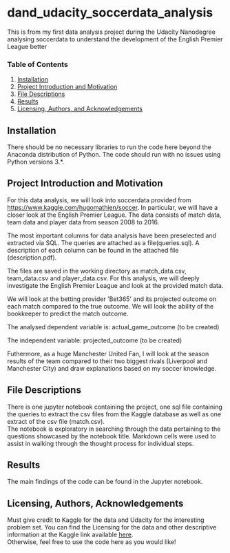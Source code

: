 # dand_udacity_soccerdata_analysis
This is from my first data analysis project during the Udacity Nanodegree analysing soccerdata to understand the development of the English Premier League better


### Table of Contents

1. [Installation](#installation)
2. [Project Introduction and Motivation](#motivation)
3. [File Descriptions](#files)
4. [Results](#results)
5. [Licensing, Authors, and Acknowledgements](#licensing)

## Installation <a name="installation"></a>

There should be no necessary libraries to run the code here beyond the Anaconda distribution of Python.  The code should run with no issues using Python versions 3.*.

## Project Introduction and Motivation<a name="motivation"></a>

For this data analysis, we will look into soccerdata provided from https://www.kaggle.com/hugomathien/soccer. In particular, we will have a closer look at the English Premier League. The data consists of match data, team data and player data from season 2008 to 2016.

The most important columns for data analysis have been preselected and extracted via SQL. The queries are attached as a file(queries.sql). A description of each column can be found in the attached file (description.pdf).

The files are saved in the working directory as match_data.csv, team_data.csv and player_data.csv. For this analysis, we will deeply investigate the English Premier League and look at the provided match data.

We will look at the betting provider 'Bet365' and its projected outcome on each match compared to the true outcome. We will look the ability of the bookkeeper to predict the match outcome.

The analysed dependent variable is: actual_game_outcome (to be created)

The independent variable: projected_outcome (to be created)

Futhermore, as a huge Manchester United Fan, I will look at the season results of the team compared to their two biggest rivals (Liverpool and Manchester City) and draw explanations based on my soccer knowledge.


## File Descriptions <a name="files"></a>

There is one jupyter notebook containing the project, one sql file containing the queries to extract the csv files from the Kaggle database 
as well as one extract of the csv file (match.csv).  
The notebook is exploratory in searching through the data pertaining to the questions showcased by the notebook title.  Markdown cells were used to assist in walking through the thought process for individual steps.  

## Results<a name="results"></a>

The main findings of the code can be found in the Jupyter notebook.

## Licensing, Authors, Acknowledgements<a name="licensing"></a>

Must give credit to Kaggle for the data and Udacity for the interesting problem set.  You can find the Licensing for the data and other descriptive information at the Kaggle link available [here](https://www.kaggle.com/hugomathien/soccer).  
Otherwise, feel free to use the code here as you would like! 

